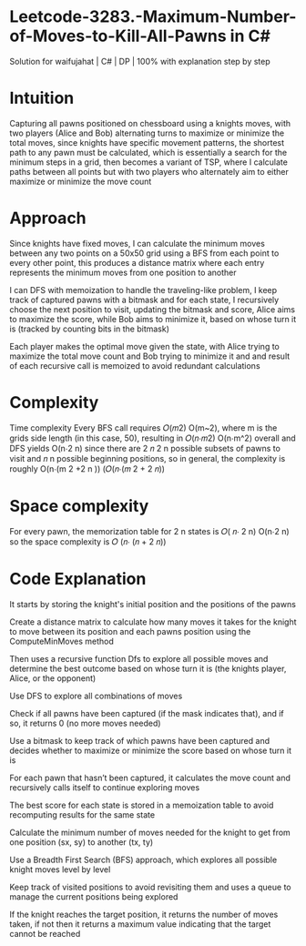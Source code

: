 # Leetcode-3283.-Maximum-Number-of-Moves-to-Kill-All-Pawns in C#
Solution for waifujahat | C# | DP | 100% with explanation step by step

# Intuition
Capturing all pawns positioned on chessboard using a knights moves, with two players (Alice and Bob) alternating turns to maximize or minimize the total moves, since knights have specific movement patterns, the shortest path to any pawn must be calculated, which is essentially a search for the minimum steps in a grid, then becomes a variant of TSP, where I calculate paths between all points but with two players who alternately aim to either maximize or minimize the move count

# Approach

Since knights have fixed moves, I can calculate the minimum moves between any two points on a 50x50 grid using a BFS from each point to every other point, this produces a distance matrix where each entry represents the minimum moves from one position to another

I can DFS with memoization to handle the traveling-like problem, I keep track of captured pawns with a bitmask and for each state, I recursively choose the next position to visit, updating the bitmask and score, Alice aims to maximize the score, while Bob aims to minimize it, based on whose turn it is (tracked by counting bits in the bitmask)

Each player makes the optimal move given the state, with Alice trying to maximize the total move count and Bob trying to minimize it and and result of each recursive call is memoized to avoid redundant calculations

# Complexity
Time complexity
Every BFS call requires 𝑂(𝑚2) O(m~2), where m is the grids side length (in this case, 50), resulting in 𝑂(𝑛⋅𝑚2) O(n⋅m^2) overall and DFS yields O(n⋅2 n) since there are 2 𝑛 2 n possible subsets of pawns to visit and 𝑛 n possible beginning positions, so in general, the complexity is roughly O(n⋅(m 2 +2 n )) (𝑂(𝑛⋅(𝑚 2 + 2 𝑛))

# Space complexity
For every pawn, the memorization table for 2 n states is 𝑂( 𝑛⋅ 2 n) O(n⋅2 n) so the space complexity is 𝑂 (𝑛⋅ (𝑛 + 2 𝑛))

# Code Explanation

It starts by storing the knight's initial position and the positions of the pawns

Create a distance matrix to calculate how many moves it takes for the knight to move between its position and each pawns position using the ComputeMinMoves method

Then uses a recursive function Dfs to explore all possible moves and determine the best outcome based on whose turn it is (the knights player, Alice, or the opponent)

Use DFS to explore all combinations of moves

Check if all pawns have been captured (if the mask indicates that), and if so, it returns 0 (no more moves needed)

Use a bitmask to keep track of which pawns have been captured and decides whether to maximize or minimize the score based on whose turn it is

For each pawn that hasn’t been captured, it calculates the move count and recursively calls itself to continue exploring moves

The best score for each state is stored in a memoization table to avoid recomputing results for the same state

Calculate the minimum number of moves needed for the knight to get from one position (sx, sy) to another (tx, ty)

Use a Breadth First Search (BFS) approach, which explores all possible knight moves level by level

Keep track of visited positions to avoid revisiting them and uses a queue to manage the current positions being explored

If the knight reaches the target position, it returns the number of moves taken, if not then it returns a maximum value indicating that the target cannot be reached
